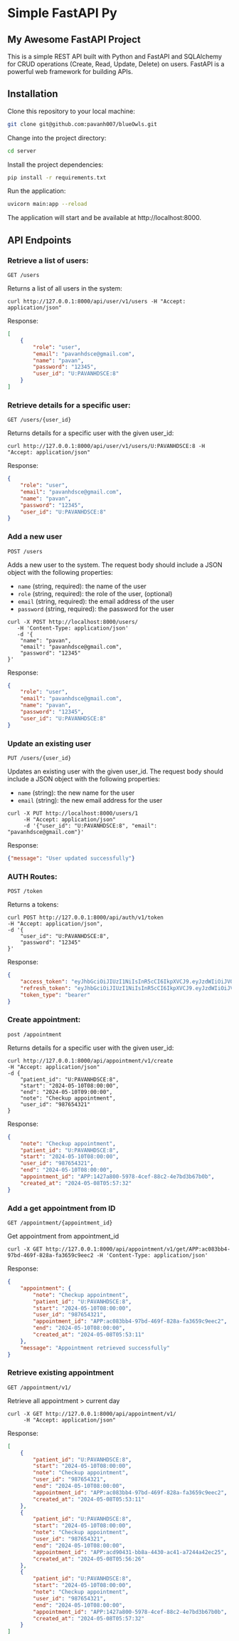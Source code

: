 # Simple FastAPI Py

## My Awesome FastAPI Project

This is a simple REST API built with Python and FastAPI and SQLAlchemy for CRUD operations (Create, Read, Update, Delete) on users.
FastAPI is a powerful web framework for building APIs.

## Installation

Clone this repository to your local machine:
```bash
git clone git@github.com:pavanh007/blueOwls.git
```

Change into the project directory:

```bash
cd server
```

Install the project dependencies:

```bash
pip install -r requirements.txt
```

Run the application:

```bash
uvicorn main:app --reload
```

The application will start and be available at http://localhost:8000.

## API Endpoints

### Retrieve a list of users:

```http
GET /users
```

Returns a list of all users in the system:

```console
curl http://127.0.0.1:8000/api/user/v1/users -H "Accept: application/json"
```
Response:

```json
[
    {
        "role": "user",
        "email": "pavanhdsce@gmail.com",
        "name": "pavan",
        "password": "12345",
        "user_id": "U:PAVANHDSCE:8"
    }
]
```

### Retrieve details for a specific user:

```http
GET /users/{user_id}
```
Returns details for a specific user with the given user_id:

```console
curl http://127.0.0.1:8000/api/user/v1/users/U:PAVANHDSCE:8 -H "Accept: application/json"
```
Response:
```json
{
    "role": "user",
    "email": "pavanhdsce@gmail.com",
    "name": "pavan",
    "password": "12345",
    "user_id": "U:PAVANHDSCE:8"
}
```

### Add a new user

```http
POST /users
```

Adds a new user to the system. The request body should include a JSON object with the following properties:

  - `name` (string, required): the name of the user
  - `role` (string, required): the role of the user, (optional)
  - `email` (string, required): the email address of the user
  - `password` (string, required): the password for the user

```console
curl -X POST http://localhost:8000/users/
   -H 'Content-Type: application/json'
   -d '{
    "name": "pavan",
    "email": "pavanhdsce@gmail.com",
    "password": "12345"
}'
```
Response:

```json
{
    "role": "user",
    "email": "pavanhdsce@gmail.com",
    "name": "pavan",
    "password": "12345",
    "user_id": "U:PAVANHDSCE:8"
}
```


### Update an existing user
```http
PUT /users/{user_id}
```

Updates an existing user with the given user_id. The request body should include a JSON object with the following properties:

  -  `name` (string): the new name for the user
  -  `email` (string): the new email address for the user

```console
curl -X PUT http://localhost:8000/users/1
     -H "Accept: application/json"
     -d '{"user_id": "U:PAVANHDSCE:8", "email": "pavanhdsce@gmail.com"}'
```
Response:
```json
{"message": "User updated successfully"}
```



### AUTH Routes:

```http
POST /token
```

Returns a tokens:

```console
curl POST http://127.0.0.1:8000/api/auth/v1/token 
-H "Accept: application/json", 
-d '{
    "user_id": "U:PAVANHDSCE:8",
    "password": "12345"
}'
```
Response:

```json
{
    "access_token": "eyJhbGciOiJIUzI1NiIsInR5cCI6IkpXVCJ9.eyJzdWIiOiJVOlBBVkFOSERTQ0U6OCIsImV4cCI6MTcxNTE0NzUxOX0.93Haeni3-yIOLwdnShPQzm7KxXUlJOFFNTsbrGZ9DwE",
    "refresh_token": "eyJhbGciOiJIUzI1NiIsInR5cCI6IkpXVCJ9.eyJzdWIiOiJVOlBBVkFOSERTQ0U6OCIsImV4cCI6MTcxNTE0NzUxOX0.93Haeni3-yIOLwdnShPQzm7KxXUlJOFFNTsbrGZ9DwE",
    "token_type": "bearer"
}
```

### Create appointment:

```http
post /appointment
```
Returns details for a specific user with the given user_id:

```console
curl http://127.0.0.1:8000/api/appointment/v1/create 
-H "Accept: application/json"
-d {
    "patient_id": "U:PAVANHDSCE:8",
    "start": "2024-05-10T08:00:00",
    "end": "2024-05-10T09:00:00",
    "note": "Checkup appointment",
    "user_id": "987654321"
}
```
Response:
```json
{
    "note": "Checkup appointment",
    "patient_id": "U:PAVANHDSCE:8",
    "start": "2024-05-10T08:00:00",
    "user_id": "987654321",
    "end": "2024-05-10T08:00:00",
    "appointment_id": "APP:1427a800-5978-4cef-88c2-4e7bd3b67b0b",
    "created_at": "2024-05-08T05:57:32"
}
```

### Add a get appointment from ID

```http
GET /appointment/{appointment_id}
```

Get appointment from appointment_id

```console
curl -X GET http://127.0.0.1:8000/api/appointment/v1/get/APP:ac083bb4-97bd-469f-828a-fa3659c9eec2 -H 'Content-Type: application/json'
```
Response:

```json
{
    "appointment": {
        "note": "Checkup appointment",
        "patient_id": "U:PAVANHDSCE:8",
        "start": "2024-05-10T08:00:00",
        "user_id": "987654321",
        "appointment_id": "APP:ac083bb4-97bd-469f-828a-fa3659c9eec2",
        "end": "2024-05-10T08:00:00",
        "created_at": "2024-05-08T05:53:11"
    },
    "message": "Appointment retrieved successfully"
}
```


### Retrieve existing appointment
```http
GET /appointment/v1/
```
Retrieve all appointment > current day

```console
curl -X GET http://127.0.0.1:8000/api/appointment/v1/
     -H "Accept: application/json"
```
Response:
```json
[
    {
        "patient_id": "U:PAVANHDSCE:8",
        "start": "2024-05-10T08:00:00",
        "note": "Checkup appointment",
        "user_id": "987654321",
        "end": "2024-05-10T08:00:00",
        "appointment_id": "APP:ac083bb4-97bd-469f-828a-fa3659c9eec2",
        "created_at": "2024-05-08T05:53:11"
    },
    {
        "patient_id": "U:PAVANHDSCE:8",
        "start": "2024-05-10T08:00:00",
        "note": "Checkup appointment",
        "user_id": "987654321",
        "end": "2024-05-10T08:00:00",
        "appointment_id": "APP:acd90431-bb8a-4430-ac41-a7244a42ec25",
        "created_at": "2024-05-08T05:56:26"
    },
    {
        "patient_id": "U:PAVANHDSCE:8",
        "start": "2024-05-10T08:00:00",
        "note": "Checkup appointment",
        "user_id": "987654321",
        "end": "2024-05-10T08:00:00",
        "appointment_id": "APP:1427a800-5978-4cef-88c2-4e7bd3b67b0b",
        "created_at": "2024-05-08T05:57:32"
    }
]
```

